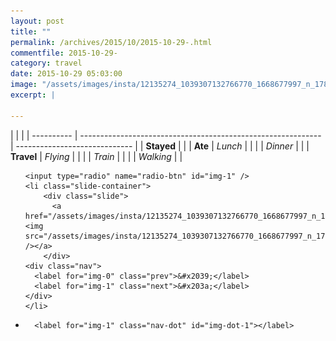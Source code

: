 ```yaml
---
layout: post
title: ""
permalink: /archives/2015/10/2015-10-29-.html
commentfile: 2015-10-29-
category: travel
date: 2015-10-29 05:03:00
image: "/assets/images/insta/12135274_1039307132766770_1668677997_n_17845057939047535.jpg"
excerpt: |
  
---
```


|            |                                                              |
| ---------- | ------------------------------------------------------------ | ----------------------------- |
| **Stayed** |  |
| **Ate**    | _Lunch_                                                      |          |
|            | _Dinner_                                                     |          |
| **Travel** | _Flying_                                                     |          |
|            | _Train_                                                      |          |
|            | _Walking_                                                    |          |





<ul class="slides">

    <input type="radio" name="radio-btn" id="img-1" />
    <li class="slide-container">
        <div class="slide">
          <a href="/assets/images/insta/12135274_1039307132766770_1668677997_n_17845057939047535.jpg"><img src="/assets/images/insta/12135274_1039307132766770_1668677997_n_17845057939047535.jpg" /></a>
        </div>
    <div class="nav">
      <label for="img-0" class="prev">&#x2039;</label>
      <label for="img-1" class="next">&#x203a;</label>
    </div>
    </li>
                
<li class="nav-dots">

      <label for="img-1" class="nav-dot" id="img-dot-1"></label>

</li>
</ul>        
        

        